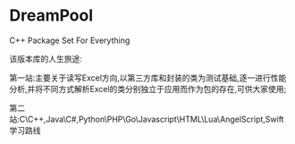 # DreamPool
C++ Package Set For Everything

该版本库的人生旅途:

第一站:主要关于读写Excel方向,以第三方库和封装的类为测试基础,逐一进行性能分析,并将不同方式解析Excel的类分别独立于应用而作为包的存在,可供大家使用;

第二站:C\C++,Java\C#,Python\PHP\Go\Javascript\HTML\Lua\AngelScript,Swift学习路线
